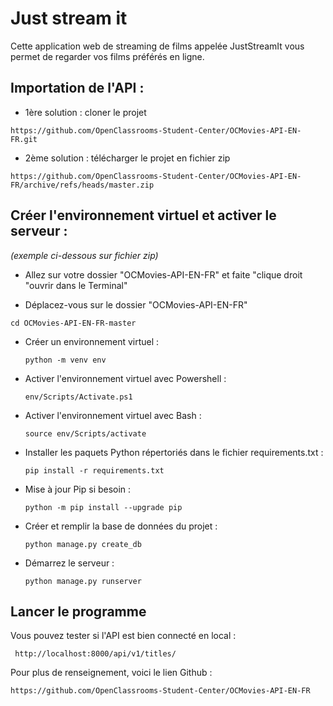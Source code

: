 
# Just stream it

Cette application web de streaming de films appelée JustStreamIt vous permet de regarder vos films préférés en ligne.




## Importation de l'API :

- 1ère solution : cloner le projet

```
https://github.com/OpenClassrooms-Student-Center/OCMovies-API-EN-FR.git
```

- 2ème solution : télécharger le projet en fichier zip

```
https://github.com/OpenClassrooms-Student-Center/OCMovies-API-EN-FR/archive/refs/heads/master.zip

```

## Créer l'environnement virtuel et activer le serveur : 
*(exemple ci-dessous sur fichier zip)*


- Allez sur votre dossier "OCMovies-API-EN-FR" et faite "clique droit "ouvrir dans le Terminal"

- Déplacez-vous sur le dossier "OCMovies-API-EN-FR"

```
cd OCMovies-API-EN-FR-master
```

- Créer un environnement virtuel :

    ```
    python -m venv env
    ```

- Activer l'environnement virtuel avec Powershell :

    ```
    env/Scripts/Activate.ps1
    ```

- Activer l'environnement virtuel avec Bash :

    ```
    source env/Scripts/activate
    ```

- Installer les paquets Python répertoriés dans le fichier requirements.txt :

    ```
    pip install -r requirements.txt
    ```
- Mise à jour Pip si besoin :

    ```
    python -m pip install --upgrade pip
    ```

- Créer et remplir la base de données du projet :

    ```
    python manage.py create_db
    ```

- Démarrez le serveur :

    ```
    python manage.py runserver
    ```
    
## Lancer le programme
Vous pouvez tester si l'API est bien connecté en local : 

```
 http://localhost:8000/api/v1/titles/
```

Pour plus de renseignement, voici le lien Github : 

```
https://github.com/OpenClassrooms-Student-Center/OCMovies-API-EN-FR
```
